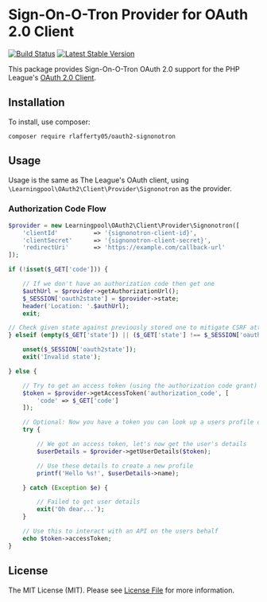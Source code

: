 # Sign-On-O-Tron Provider for OAuth 2.0 Client

[![Build Status](https://travis-ci.org/rlafferty05/oauth2-signonotron.svg?branch=master)](https://travis-ci.org/rlafferty05/oauth2-signonotron)
[![Latest Stable Version](https://poser.pugx.org/rlafferty05/oauth2-signonotron/v/stable.svg)](https://packagist.org/packages/rlafferty05/oauth2-signonotron)

This package provides Sign-On-O-Tron OAuth 2.0 support for the PHP League's [OAuth 2.0 Client](https://github.com/thephpleague/oauth2-client).

## Installation

To install, use composer:

```
composer require rlafferty05/oauth2-signonotron
```

## Usage

Usage is the same as The League's OAuth client, using `\Learningpool\OAuth2\Client\Provider\Signonotron` as the provider.

### Authorization Code Flow

```php
$provider = new Learningpool\OAuth2\Client\Provider\Signonotron([
    'clientId'          => '{signonotron-client-id}',
    'clientSecret'      => '{signonotron-client-secret}',
    'redirectUri'       => 'https://example.com/callback-url'
]);

if (!isset($_GET['code'])) {

    // If we don't have an authorization code then get one
    $authUrl = $provider->getAuthorizationUrl();
    $_SESSION['oauth2state'] = $provider->state;
    header('Location: '.$authUrl);
    exit;

// Check given state against previously stored one to mitigate CSRF attack
} elseif (empty($_GET['state']) || ($_GET['state'] !== $_SESSION['oauth2state'])) {

    unset($_SESSION['oauth2state']);
    exit('Invalid state');

} else {

    // Try to get an access token (using the authorization code grant)
    $token = $provider->getAccessToken('authorization_code', [
        'code' => $_GET['code']
    ]);

    // Optional: Now you have a token you can look up a users profile data
    try {

        // We got an access token, let's now get the user's details
        $userDetails = $provider->getUserDetails($token);

        // Use these details to create a new profile
        printf('Hello %s!', $userDetails->name);

    } catch (Exception $e) {

        // Failed to get user details
        exit('Oh dear...');
    }

    // Use this to interact with an API on the users behalf
    echo $token->accessToken;
}
```

## License

The MIT License (MIT). Please see [License File](https://github.com/rlafferty05/oauth2-signonotron/LICENSE) for more information.